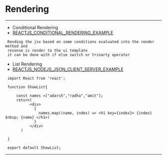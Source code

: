# Rendering 

---
* Conditional Rendering 
* [REACTJS_CONDITIONAL_RENDERING_EXAMPLE](https://github.com/adarshkumarsingh83/reactjs/tree/master/APPLICATIONS/react-conditional-rendering)
 ```
  Rending the jsx based on some conditions evaluated into the render method and 
  resonse is render to the ui template 
  it can be done with if else switch or trinarty operator 
 ```

 * List Rendering 
 * [REACTJS_NODEJS_JSON_CLIENT_SERVER_EXAMPLE](https://github.com/adarshkumarsingh83/reactjs/tree/master/APPLICATIONS/reactjs-nodejs-example)
 ```
  import React from 'react';

  function ShowList{

      const names =["adarsh","radha","amit"];
      return(
            <div>
              {
              	names.map((name, index) => <h1 key={index}> {index} $nbsp; {name} </h1>)
              }
            </div>
      	)

  }

  export default ShowList;

 ```

---



